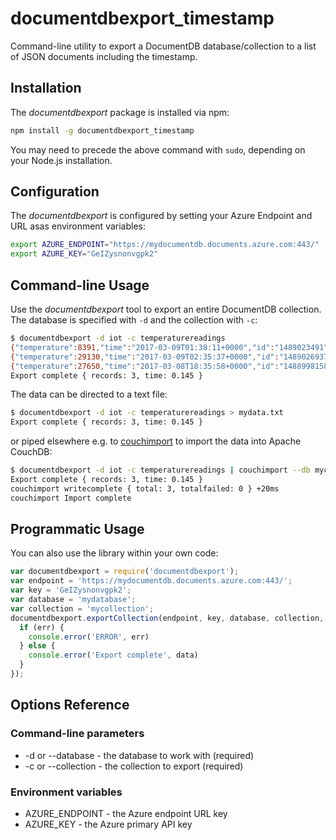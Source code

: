 # documentdbexport_timestamp

Command-line utility to export a DocumentDB database/collection to a list of JSON documents including the timestamp.

## Installation

The *documentdbexport* package is installed via npm:

```sh
npm install -g documentdbexport_timestamp
```

You may need to precede the above command with `sudo`, depending on your Node.js installation.

## Configuration

The *documentdbexport* is configured by setting your Azure Endpoint and URL asas environment variables:

```sh
export AZURE_ENDPOINT="https://mydocumentdb.documents.azure.com:443/"
export AZURE_KEY="GeIZysnonvgpk2"
```

## Command-line Usage

Use the *documentdbexport* tool to export an entire DocumentDB collection. The database is specified with `-d` and the collection with `-c`:

```sh
$ documentdbexport -d iot -c temperaturereadings
{"temperature":8391,"time":"2017-03-09T01:38:11+0000","id":"1489023491"}
{"temperature":29130,"time":"2017-03-09T02:35:37+0000","id":"1489026937"}
{"temperature":27650,"time":"2017-03-08T18:35:58+0000","id":"1488998158"}
Export complete { records: 3, time: 0.145 }
```

The data can be directed to a text file:

```sh
$ documentdbexport -d iot -c temperaturereadings > mydata.txt
Export complete { records: 3, time: 0.145 }
```

or piped elsewhere e.g. to [couchimport](https://www.npmjs.com/couchimport) to import the data into Apache CouchDB:

```sh
$ documentdbexport -d iot -c temperaturereadings | couchimport --db mycouchtable --type jsonl
Export complete { records: 3, time: 0.145 }
couchimport writecomplete { total: 3, totalfailed: 0 } +20ms
couchimport Import complete
```

## Programmatic Usage

You can also use the library within your own code:

```js
var documentdbexport = require('documentdbexport');
var endpoint = 'https://mydocumentdb.documents.azure.com:443/';
var key = 'GeIZysnonvgpk2';
var database = 'mydatabase';
var collection = 'mycollection';
documentdbexport.exportCollection(endpoint, key, database, collection, function(err, data) {
  if (err) {
    console.error('ERROR', err)
  } else {
    console.error('Export complete', data)
  }
});
```

## Options Reference

### Command-line parameters

* -d or --database - the database to work with (required)
* -c or --collection - the collection to export (required)

### Environment variables

* AZURE_ENDPOINT - the Azure endpoint URL key
* AZURE_KEY - the Azure primary API key
